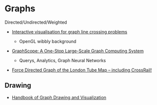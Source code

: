 Graphs
======

Directed/Undirected/Weighted

* [Interactive visualisation for graph line crossing problems](https://treksit.netlify.app/)
    * OpenGL wibbly background

* [GraphScope: A One-Stop Large-Scale Graph Computing System](https://github.com/alibaba/GraphScope)
    * Querys, Analytics, Graph Neural Networks

* [Force Directed Graph of the London Tube Map – including CrossRail!](https://shkspr.mobi/blog/2021/02/force-directed-graph-of-the-london-tube-map-including-crossrail/)

Drawing
-------
* [Handbook of Graph Drawing and Visualization](https://cs.brown.edu/people/rtamassi/gdhandbook/)